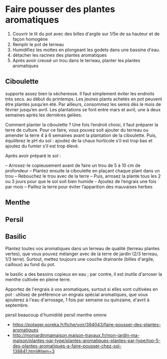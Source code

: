 # Faire pousser des plantes aromatiques

1. Couvrir le lit du pot avec des billes d'argile sur 1/5e de sa hauteur et de façon homogène
2. Remplir le pot de terreau
3. Humidifiez les mottes en plongeant les godets dans une bassine d'eau.
4. détacher les racines des plantes aromatiques
5. Après avoir creusé un trou dans le terreau, planter les plantes aromatiques

## Ciboulette

supporte assez bien la sècheresse. Il faut simplement éviter les endroits très secs.
 au début du printemps. Les jeunes plants achetés en pot peuvent être plantés jusqu’en été. Par ailleurs, consommez les semis dès le mois de février jusqu’en avril. Les plantations se font entre mars et avril, une à deux semaines après les dernières gelées.

Comment planter la ciboulette ?
Une fois l’endroit choisi, il faut préparer la terre de culture. Pour ce faire, vous pouvez soit ajouter du terreau ou amender la terre 4 à 6 semaines avant la plantation de la ciboulette. Puis, équilibrez le pH du sol : ajoutez de la chaux horticole s’il est trop bas et ajoutez du fumier s’il est trop élevé.

Après avoir préparé le sol :

– Arrosez-le copieusement avant de faire un trou de 5 à 10 cm de profondeur
– Plantez ensuite la ciboulette en plaçant chaque plant dans un trou
– Rebouchez le trou avec de la terre
– Puis, arrosez la plante tous les 2 ou 3 jours pour que le sol soit bien humide
– Ajoutez de l’engrais une fois par mois
– Paillez la terre pour éviter l’apparition des mauvaises herbes


## Menthe

## Persil

## Basilic


Plantez toutes vos aromatiques dans un terreau de qualité (terreau plantes vertes), que vous pouvez mélanger avec de la terre de jardin (2/3 terreau, 1/3 terre).
Surtout, mettez toujours une couche drainante (billes d'argile, cailloux) au fond du pot.

 le basilic a des besoins copieux en eau ; par contre, il est inutile d'arroser la menthe cultivée en pleine terre.

Apportez de l'engrais à vos aromatiques, surtout si elles sont cultivées en pot : utilisez de préférence un engrais spécial aromatiques, que vous ajouterez à l'eau d'arrosage, 1 fois par semaine ou quinzaine, d'avril à septembre.

persil beaucoup d'humidiité
persil menthe omnre

* https://potager.ooreka.fr/fiche/voir/394043/faire-pousser-des-plantes-aromatiques
* http://monjardinmamaison.maison-travaux.fr/mon-jardin-ma-maison/plantes-par-type/plantes-aromatiques-plantes-par-type/top-5-des-plantes-aromatiques-a-faire-pousser-chez-soi-138841.html#item=3